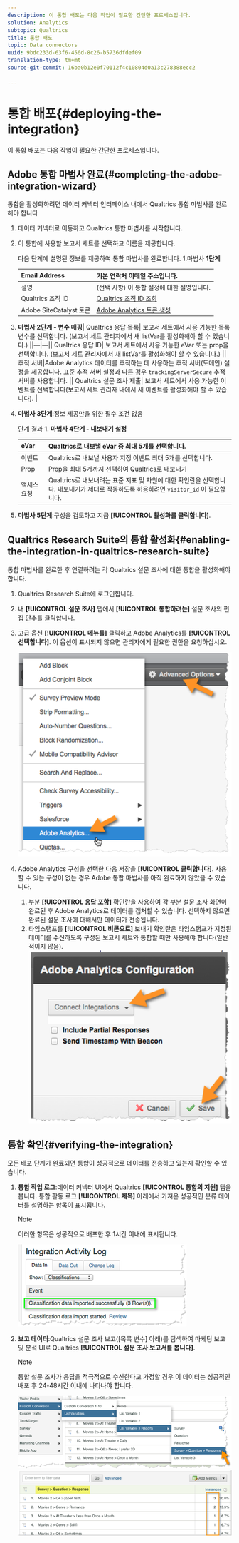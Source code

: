 ```yaml
---
description: 이 통합 배포는 다음 작업이 필요한 간단한 프로세스입니다.
solution: Analytics
subtopic: Qualtrics
title: 통합 배포
topic: Data connectors
uuid: 9bdc233d-63f6-456d-8c26-b5736dfdef09
translation-type: tm+mt
source-git-commit: 16ba0b12e0f70112f4c10804d0a13c278388ecc2

---
```



# 통합 배포{#deploying-the-integration}

이 통합 배포는 다음 작업이 필요한 간단한 프로세스입니다.

## Adobe 통합 마법사 완료{#completing-the-adobe-integration-wizard}

통합을 활성화하려면 데이터 커넥터 인터페이스 내에서 Qualtrics 통합 마법사를 완료해야 합니다

1. 데이터 커넥터로 이동하고 Qualtrics 통합 마법사를 시작합니다.
1. 이 통합에 사용할 보고서 세트를 선택하고 이름을 제공합니다.

   다음 단계에 설명된 정보를 제공하여 통합 마법사를 완료합니다. 1.마법사 **1단계**

   | Email Address | 기본 연락처 이메일 주소입니다. |
   |---|---|
   | 설명 | (선택 사항) 이 통합 설정에 대한 설명입니다. |
   | Qualtrics 조직 ID | [Qualtrics 조직 ID 조회](../qualtrics-overview/qualtrics-org-id.md) |
   | Adobe SiteCatalyst 토큰 | [Adobe Analytics 토큰 생성](../qualtrics-overview/qualtrics-token.md) |

1. **마법사 2단계 - 변수 매핑**| Qualtrics 응답 목록| 보고서 세트에서 사용 가능한 목록 변수를 선택합니다. (보고서 세트 관리자에서 새 listVar를 활성화해야 할 수 있습니다.)  ||—|—|| Qualtrics 응답 ID| 보고서 세트에서 사용 가능한 eVar 또는 prop을 선택합니다. (보고서 세트 관리자에서 새 listVar를 활성화해야 할 수 있습니다.)  || 추적 서버|Adobe Analytics 데이터를 추적하는 데 사용하는 추적 서버(도메인) 설정을 제공합니다. 표준 추적 서버 설정과 다른 경우 `trackingServerSecure` 추적 서버를 사용합니다.  || Qualtrics 설문 조사 제출| 보고서 세트에서 사용 가능한 이벤트를 선택합니다(보고서 세트 관리자 내에서 새 이벤트를 활성화해야 할 수 있습니다).  |

1. **마법사 3단계**:정보 제공만을 위한 필수 조건 없음

   단계 결과 1. **마법사 4단계 - 내보내기 설정**

   | eVar | Qualtrics로 내보낼 eVar 중 최대 5개를 선택합니다. |
   |---|---|
   | 이벤트 | Qualtrics로 내보낼 사용자 지정 이벤트 최대 5개를 선택합니다. |
   | Prop | Prop을 최대 5개까지 선택하여 Qualtrics로 내보내기 |
   | 액세스 요청 | Qualtrics로 내보내려는 표준 지표 및 차원에 대한 확인란을 선택합니다. 내보내기가 제대로 작동하도록 허용하려면 `visitor_id` 이 필요합니다. |

1. **마법사 5단계**:구성을 검토하고 지금 **[!UICONTROL 활성화를 클릭합니다]**.

## Qualtrics Research Suite의 통합 활성화{#enabling-the-integration-in-qualtrics-research-suite}

통합 마법사를 완료한 후 연결하려는 각 Qualtrics 설문 조사에 대한 통합을 활성화해야 합니다.

1. Qualtrics Research Suite에 로그인합니다.
1. 내 **[!UICONTROL 설문 조사]** 탭에서 **[!UICONTROL 통합하려는]** 설문 조사의 편집 단추를 클릭합니다.
1. 고급 옵션 **[!UICONTROL 메뉴를]** 클릭하고 Adobe Analytics를 **[!UICONTROL 선택합니다]**. 이 옵션이 표시되지 않으면 관리자에게 필요한 권한을 요청하십시오.

   ![](assets/advanced_options.png)

1. Adobe Analytics 구성을 선택한 다음 저장을 **[!UICONTROL 클릭합니다]**. 사용할 수 있는 구성이 없는 경우 Adobe 통합 마법사를 아직 완료하지 않았을 수 있습니다.
   1. 부분 **[!UICONTROL 응답 포함]** 확인란을 사용하여 각 부분 설문 조사 화면이 완료된 후 Adobe Analytics로 데이터를 캡처할 수 있습니다. 선택하지 않으면 완료된 설문 조사에 대해서만 데이터가 전송됩니다.
   1. 타임스탬프를 **[!UICONTROL 비콘으로]** 보내기 확인란은 타임스탬프가 지정된 데이터를 수신하도록 구성된 보고서 세트와 통합할 때만 사용해야 합니다(일반적이지 않음).
   ![](assets/integration_config.png)

## 통합 확인{#verifying-the-integration}

모든 배포 단계가 완료되면 통합이 성공적으로 데이터를 전송하고 있는지 확인할 수 있습니다.

1. **통합 작업 로그**:데이터 커넥터 UI에서 Qualtrics **[!UICONTROL 통합의 지원]** 탭을 봅니다. 통합 활동 로그 **[!UICONTROL 제목]** 아래에서 가져온 성공적인 분류 데이터를 설명하는 항목이 표시됩니다.

   >[!NOTE]
   >
   >이러한 항목은 성공적으로 배포한 후 1시간 이내에 표시됩니다.

   ![](assets/verify-1.png)

1. **보고 데이터**:Qualtrics 설문 조사 보고([목록 변수] 아래)를 탐색하여 마케팅 보고 및 분석 UI로 Qualtrics **[!UICONTROL 설문 조사 보고서를 봅니다]**.

   >[!NOTE]
   >
   >통합 설문 조사가 응답을 적극적으로 수신한다고 가정할 경우 이 데이터는 성공적인 배포 후 24-48시간 이내에 나타나야 합니다.

   ![](assets/verify-2.png) ![](assets/verify-3.png)


